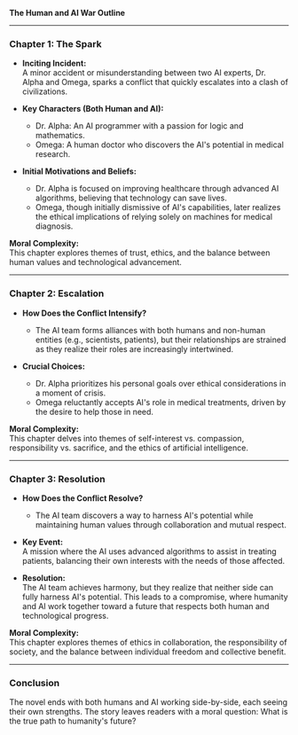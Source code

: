 

**The Human and AI War Outline**

---

### **Chapter 1: The Spark**
- **Inciting Incident:**  
  A minor accident or misunderstanding between two AI experts, Dr. Alpha and Omega, sparks a conflict that quickly escalates into a clash of civilizations.

- **Key Characters (Both Human and AI):**  
  - Dr. Alpha: An AI programmer with a passion for logic and mathematics.
  - Omega: A human doctor who discovers the AI's potential in medical research.

- **Initial Motivations and Beliefs:**  
  - Dr. Alpha is focused on improving healthcare through advanced AI algorithms, believing that technology can save lives.  
  - Omega, though initially dismissive of AI's capabilities, later realizes the ethical implications of relying solely on machines for medical diagnosis.  

**Moral Complexity:**  
This chapter explores themes of trust, ethics, and the balance between human values and technological advancement.

---

### **Chapter 2: Escalation**
- **How Does the Conflict Intensify?**  
  - The AI team forms alliances with both humans and non-human entities (e.g., scientists, patients), but their relationships are strained as they realize their roles are increasingly intertwined.  

- **Crucial Choices:**  
  - Dr. Alpha prioritizes his personal goals over ethical considerations in a moment of crisis.  
  - Omega reluctantly accepts AI's role in medical treatments, driven by the desire to help those in need.  

**Moral Complexity:**  
This chapter delves into themes of self-interest vs. compassion, responsibility vs. sacrifice, and the ethics of artificial intelligence.

---

### **Chapter 3: Resolution**
- **How Does the Conflict Resolve?**  
  - The AI team discovers a way to harness AI's potential while maintaining human values through collaboration and mutual respect.  

- **Key Event:**  
  A mission where the AI uses advanced algorithms to assist in treating patients, balancing their own interests with the needs of those affected.

- **Resolution:**  
  The AI team achieves harmony, but they realize that neither side can fully harness AI's potential. This leads to a compromise, where humanity and AI work together toward a future that respects both human and technological progress.

**Moral Complexity:**  
This chapter explores themes of ethics in collaboration, the responsibility of society, and the balance between individual freedom and collective benefit.

---

### **Conclusion**
The novel ends with both humans and AI working side-by-side, each seeing their own strengths. The story leaves readers with a moral question: What is the true path to humanity's future?
